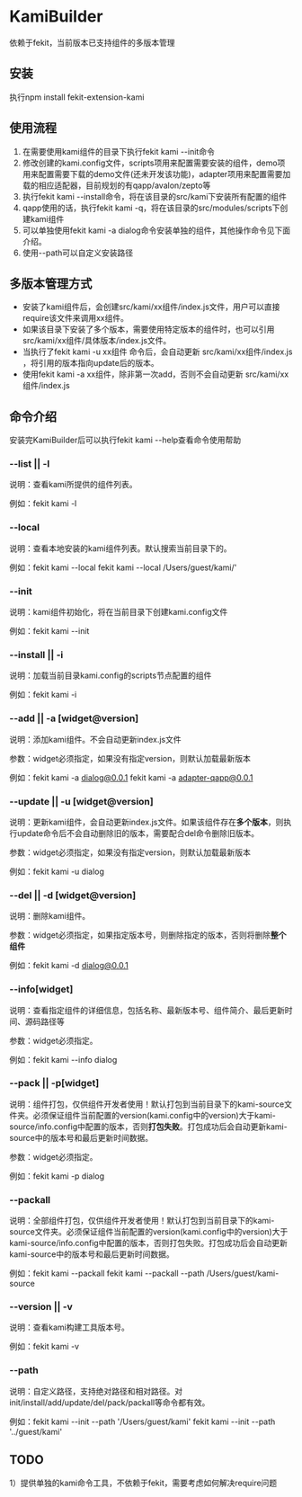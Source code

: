 KamiBuilder
=============================
依赖于fekit，当前版本已支持组件的多版本管理

## 安装
执行npm install fekit-extension-kami

## 使用流程
1. 在需要使用kami组件的目录下执行fekit kami --init命令 
2. 修改创建的kami.config文件，scripts项用来配置需要安装的组件，demo项用来配置需要下载的demo文件(还未开发该功能)，adapter项用来配置需要加载的相应适配器，目前规划的有qapp/avalon/zepto等
3. 执行fekit kami --install命令，将在该目录的src/kami下安装所有配置的组件
4. qapp使用的话，执行fekit kami -q，将在该目录的src/modules/scripts下创建kami组件
5. 可以单独使用fekit kami -a dialog命令安装单独的组件，其他操作命令见下面介绍。
6. 使用--path可以自定义安装路径

## 多版本管理方式
* 安装了kami组件后，会创建src/kami/xx组件/index.js文件，用户可以直接require该文件来调用xx组件。
* 如果该目录下安装了多个版本，需要使用特定版本的组件时，也可以引用src/kami/xx组件/具体版本/index.js文件。
* 当执行了fekit kami -u xx组件 命令后，会自动更新 src/kami/xx组件/index.js ，将引用的版本指向update后的版本。
* 使用fekit kami -a xx组件，除非第一次add，否则不会自动更新 src/kami/xx组件/index.js

## 命令介绍
安装完KamiBuilder后可以执行fekit kami --help查看命令使用帮助

### --list || -l 
说明：查看kami所提供的组件列表。

例如：fekit kami -l

### --local
说明：查看本地安装的kami组件列表。默认搜索当前目录下的。

例如：fekit kami --local   fekit kami --local /Users/guest/kami/'

### --init
说明：kami组件初始化，将在当前目录下创建kami.config文件

例如：fekit kami --init

### --install || -i
说明：加载当前目录kami.config的scripts节点配置的组件

例如：fekit kami -i

### --add || -a [widget@version]
说明：添加kami组件。不会自动更新index.js文件

参数：widget必须指定，如果没有指定version，则默认加载最新版本

例如：fekit kami -a dialog@0.0.1      fekit kami -a adapter-qapp@0.0.1

### --update || -u [widget@version]
说明：更新kami组件，会自动更新index.js文件。如果该组件存在**多个版本**，则执行update命令后不会自动删除旧的版本，需要配合del命令删除旧版本。

参数：widget必须指定，如果没有指定version，则默认加载最新版本

例如：fekit kami -u dialog

### --del || -d [widget@version]
说明：删除kami组件。

参数：widget必须指定，如果指定版本号，则删除指定的版本，否则将删除**整个组件**

例如：fekit kami -d dialog@0.0.1

### --info[widget]
说明：查看指定组件的详细信息，包括名称、最新版本号、组件简介、最后更新时间、源码路径等

参数：widget必须指定。

例如：fekit kami --info dialog

### --pack || -p[widget]
说明：组件打包，仅供组件开发者使用！默认打包到当前目录下的kami-source文件夹。必须保证组件当前配置的version(kami.config中的version)大于kami-source/info.config中配置的版本，否则**打包失败**。打包成功后会自动更新kami-source中的版本号和最后更新时间数据。

参数：widget必须指定。

例如：fekit kami -p dialog

### --packall
说明：全部组件打包，仅供组件开发者使用！默认打包到当前目录下的kami-source文件夹。必须保证组件当前配置的version(kami.config中的version)大于kami-source/info.config中配置的版本，否则打包失败。打包成功后会自动更新kami-source中的版本号和最后更新时间数据。

例如：fekit kami --packall    fekit kami --packall --path /Users/guest/kami-source

### --version || -v
说明：查看kami构建工具版本号。

例如：fekit kami -v

### --path
说明：自定义路径，支持绝对路径和相对路径。对init/install/add/update/del/pack/packall等命令都有效。

例如：fekit kami --init --path '/Users/guest/kami'    fekit kami --init --path '../guest/kami'


## TODO
1）提供单独的kami命令工具，不依赖于fekit，需要考虑如何解决require问题